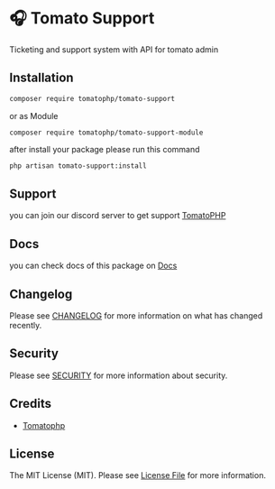 # 🎧 Tomato Support

Ticketing and support system with API for tomato admin

## Installation

```bash
composer require tomatophp/tomato-support
```

or as Module

```
composer require tomatophp/tomato-support-module
```

after install your package please run this command

```bash
php artisan tomato-support:install
```

## Support

you can join our discord server to get support [TomatoPHP](https://discord.gg/Xqmt35Uh)

## Docs

you can check docs of this package on [Docs](https://docs.tomatophp.com/plugins/laravel-package-generator)

## Changelog

Please see [CHANGELOG](CHANGELOG.md) for more information on what has changed recently.

## Security

Please see [SECURITY](SECURITY.md) for more information about security.

## Credits

* [Tomatophp](mailto:info@3x1.io)

## License

The MIT License (MIT). Please see [License File](LICENSE.md) for more information.
